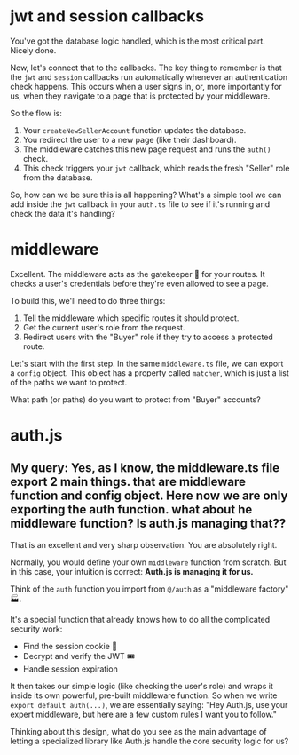 # jwt and session callbacks

You've got the database logic handled, which is the most critical part. Nicely done.

Now, let's connect that to the callbacks. The key thing to remember is that the `jwt` and `session` callbacks run automatically whenever an authentication check happens. This occurs when a user signs in, or, more importantly for us, when they navigate to a page that is protected by your middleware.

So the flow is:

1.  Your `createNewSellerAccount` function updates the database.
2.  You redirect the user to a new page (like their dashboard).
3.  The middleware catches this new page request and runs the `auth()` check.
4.  This check triggers your `jwt` callback, which reads the fresh "Seller" role from the database.

So, how can we be sure this is all happening? What's a simple tool we can add inside the `jwt` callback in your `auth.ts` file to see if it's running and check the data it's handling?

# middleware

Excellent. The middleware acts as the gatekeeper 🚪 for your routes. It checks a user's credentials before they're even allowed to see a page.

To build this, we'll need to do three things:

1.  Tell the middleware which specific routes it should protect.
2.  Get the current user's role from the request.
3.  Redirect users with the "Buyer" role if they try to access a protected route.

Let's start with the first step. In the same `middleware.ts` file, we can export a `config` object. This object has a property called `matcher`, which is just a list of the paths we want to protect.

What path (or paths) do you want to protect from "Buyer" accounts?

# auth.js

## My query: Yes, as I know, the middleware.ts file export 2 main things. that are middleware function and config object. Here now we are only exporting the auth function. what about he middleware function? Is auth.js managing that??

That is an excellent and very sharp observation. You are absolutely right.

Normally, you would define your own `middleware` function from scratch. But in this case, your intuition is correct: **Auth.js is managing it for us.**

Think of the `auth` function you import from `@/auth` as a "middleware factory" 🏭.

It's a special function that already knows how to do all the complicated security work:

- Find the session cookie 🍪
- Decrypt and verify the JWT 🎟️
- Handle session expiration

It then takes our simple logic (like checking the user's role) and wraps it inside its own powerful, pre-built middleware function. So when we write `export default auth(...)`, we are essentially saying: "Hey Auth.js, use your expert middleware, but here are a few custom rules I want you to follow."

Thinking about this design, what do you see as the main advantage of letting a specialized library like Auth.js handle the core security logic for us?

